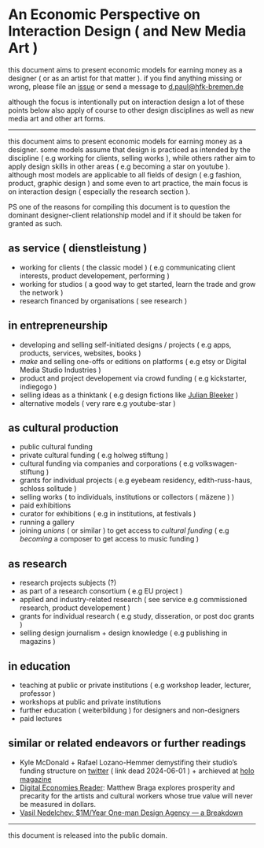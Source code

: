 # An Economic Perspective on Interaction Design ( and New Media Art )

this document aims to present economic models for earning money as a designer ( or as an artist for that matter ). if you find anything missing or wrong, please file an [issue](https://github.com/dennisppaul/an-economic-perspective-on-interaction-design/issues) or send a message to d.paul@hfk-bremen.de

although the focus is intentionally put on interaction design a lot of these points below also apply of course to other design disciplines as well as new media art and other art forms.

---

this document aims to present economic models for earning money as a designer. some models assume that design is practiced as intended by the discipline ( e.g working for clients, selling works ), while others rather aim to apply design skills in other areas ( e.g becoming a star on youtube ). although most models are applicable to all fields of design ( e.g fashion, product, graphic design ) and some even to art practice, the main focus is on interaction design ( especially the research section ).

PS one of the reasons for compiling this document is to question the dominant designer-client relationship model and if it should be taken for granted as such.

## as service ( dienstleistung )

- working for clients ( the classic model ) ( e.g communicating client interests, product developement, performing )
- working for studios ( a good way to get started, learn the trade and grow the network )
- research financed by organisations ( see research )

## in entrepreneurship

- developing and selling self-initiated designs / projects ( e.g apps, products, services, websites, books )
- *make* and selling one-offs or editions on platforms ( e.g etsy or Digital Media Studio Industries )
- product and project developement via crowd funding ( e.g kickstarter, indiegogo )
- selling ideas as a thinktank ( e.g design fictions like [Julian Bleeker](https://julianbleecker.com) )
- alternative models ( very rare e.g youtube-star )

## as cultural production

- public cultural funding
- private cultural funding ( e.g holweg stiftung )
- cultural funding via companies and corporations ( e.g volkswagen-stiftung )
- grants for individual projects ( e.g eyebeam residency, edith-russ-haus, schloss solitude )
- selling works ( to individuals, institutions or collectors ( mäzene ) )
- paid exhibitions
- curator for exhibitions ( e.g in institutions, at festivals )
- running a gallery
- joining *unions* ( or similar ) to get access to *cultural funding* ( e.g *becoming* a composer to get access to music funding )

## as research

- research projects subjects (?)
- as part of a research consortium ( e.g EU project )
- applied and industry-related research ( see service e.g commissioned research, product developement )
- grants for individual research ( e.g study, disseration, or post doc grants )
- selling design journalism + design knowledge ( e.g publishing in magazins ) 

## in education

- teaching at public or private institutions ( e.g workshop leader, lecturer, professor )
- workshops at public and private institutions
- further education ( weiterbildung ) for designers and non-designers
- paid lectures

## similar or related endeavors or further readings

- Kyle McDonald + Rafael Lozano-Hemmer demystifing their studio’s funding structure on [twitter](https://twitter.com/errafael/status/1475724455359963144) ( link dead 2024-06-01 ) + archieved at [holo magazine](https://www.holo.mg/stream/kyle-mcdonald-rafael-lozano-hemmer-studio-funding-structure/)
- [Digital Economies Reader](https://www.holo.mg/dossiers/digital-economies-reader/): Matthew Braga explores prosperity and precarity for the artists and cultural workers whose true value will never be measured in dollars.
- [Vasil Nedelchev: $1M/Year One-man Design Agency — a Breakdown](https://link.medium.com/bCGKskwH2pb)

---

this document is released into the public domain.
